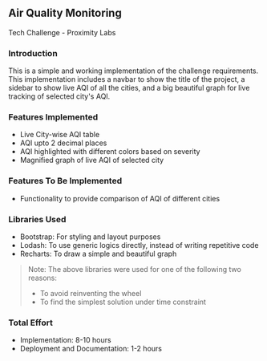 ## Air Quality Monitoring

Tech Challenge - Proximity Labs

### Introduction

This is a simple and working implementation of the challenge requirements. This implementation includes a navbar to show the title of the project, a sidebar to show live AQI of all the cities, and a big beautiful graph for live tracking of selected city's AQI.

### Features Implemented

-   Live City-wise AQI table
-   AQI upto 2 decimal places
-   AQI highlighted with different colors based on severity
-   Magnified graph of live AQI of selected city

### Features To Be Implemented

-   Functionality to provide comparison of AQI of different cities

### Libraries Used

-   Bootstrap: For styling and layout purposes
-   Lodash: To use generic logics directly, instead of writing repetitive code
-   Recharts: To draw a simple and beautiful graph

> Note: The above libraries were used for one of the following two reasons:
>
> -   To avoid reinventing the wheel
> -   To find the simplest solution under time constraint

### Total Effort

-   Implementation: 8-10 hours
-   Deployment and Documentation: 1-2 hours
